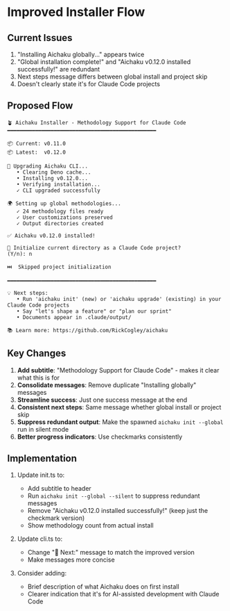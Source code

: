 # Improved Installer Flow

## Current Issues

1. "Installing Aichaku globally..." appears twice
2. "Global installation complete!" and "Aichaku v0.12.0 installed successfully!" are redundant
3. Next steps message differs between global install and project skip
4. Doesn't clearly state it's for Claude Code projects

## Proposed Flow

```
🪴 Aichaku Installer - Methodology Support for Claude Code
━━━━━━━━━━━━━━━━━━━━━━━━━━━━━━━━━━━━━━━━━━━━━━━━

📦 Current: v0.11.0
📦 Latest:  v0.12.0

🔄 Upgrading Aichaku CLI...
   • Clearing Deno cache...
   • Installing v0.12.0...
   • Verifying installation...
   ✓ CLI upgraded successfully

🌍 Setting up global methodologies...
   ✓ 24 methodology files ready
   ✓ User customizations preserved
   ✓ Output directories created

✅ Aichaku v0.12.0 installed!

📁 Initialize current directory as a Claude Code project?
(Y/n): n

⏭️  Skipped project initialization

━━━━━━━━━━━━━━━━━━━━━━━━━━━━━━━━━━━━━━━━━━━━━━━━

💡 Next steps:
   • Run 'aichaku init' (new) or 'aichaku upgrade' (existing) in your Claude Code projects
   • Say "let's shape a feature" or "plan our sprint"
   • Documents appear in .claude/output/

📚 Learn more: https://github.com/RickCogley/aichaku
```

## Key Changes

1. **Add subtitle**: "Methodology Support for Claude Code" - makes it clear what this is for
2. **Consolidate messages**: Remove duplicate "Installing globally" messages
3. **Streamline success**: Just one success message at the end
4. **Consistent next steps**: Same message whether global install or project skip
5. **Suppress redundant output**: Make the spawned `aichaku init --global` run in silent mode
6. **Better progress indicators**: Use checkmarks consistently

## Implementation

1. Update init.ts to:
   - Add subtitle to header
   - Run `aichaku init --global --silent` to suppress redundant messages
   - Remove "Aichaku v0.12.0 installed successfully!" (keep just the checkmark version)
   - Show methodology count from actual install

2. Update cli.ts to:
   - Change "🎯 Next:" message to match the improved version
   - Make messages more concise

3. Consider adding:
   - Brief description of what Aichaku does on first install
   - Clearer indication that it's for AI-assisted development with Claude Code
